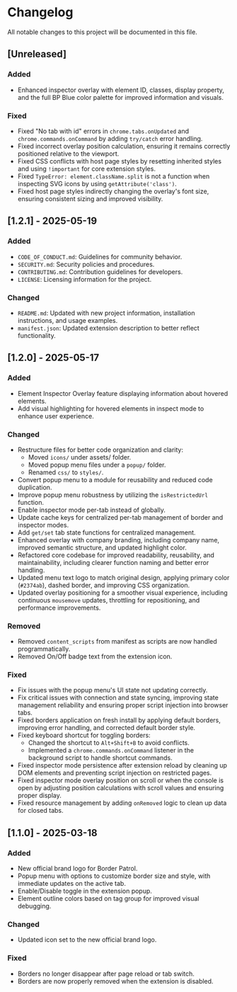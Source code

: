# Changelog

All notable changes to this project will be documented in this file.

## [Unreleased]

### Added

- Enhanced inspector overlay with element ID, classes, display property, and the full BP Blue color palette for improved information and visuals.

### Fixed

- Fixed "No tab with id" errors in `chrome.tabs.onUpdated` and `chrome.commands.onCommand` by adding `try/catch` error handling.
- Fixed incorrect overlay position calculation, ensuring it remains correctly positioned relative to the viewport.
- Fixed CSS conflicts with host page styles by resetting inherited styles and using `!important` for core extension styles.
- Fixed `TypeError: element.className.split` is not a function when inspecting SVG icons by using `getAttribute('class')`.
- Fixed host page styles indirectly changing the overlay's font size, ensuring consistent sizing and improved visibility.

## [1.2.1] - 2025-05-19

### Added

- `CODE_OF_CONDUCT.md`: Guidelines for community behavior.
- `SECURITY.md`: Security policies and procedures.
- `CONTRIBUTING.md`: Contribution guidelines for developers.
- `LICENSE`: Licensing information for the project.

### Changed

- `README.md`: Updated with new project information, installation instructions, and usage examples.
- `manifest.json`: Updated extension description to better reflect functionality.

## [1.2.0] - 2025-05-17

### Added

- Element Inspector Overlay feature displaying information about hovered elements.
- Add visual highlighting for hovered elements in inspect mode to enhance user experience.

### Changed

- Restructure files for better code organization and clarity:
  - Moved `icons/` under assets/ folder.
  - Moved popup menu files under a `popup/` folder.
  - Renamed `css/` to `styles/`.
- Convert popup menu to a module for reusability and reduced code duplication.
- Improve popup menu robustness by utilizing the `isRestrictedUrl` function.
- Enable inspector mode per-tab instead of globally.
- Update cache keys for centralized per-tab management of border and inspector modes.
- Add `get/set` tab state functions for centralized management.
- Enhanced overlay with company branding, including company name, improved semantic structure, and updated highlight color.
- Refactored core codebase for improved readability, reusability, and maintainability, including clearer function naming and better error handling.
- Updated menu text logo to match original design, applying primary color (`#2374ab`), dashed border, and improving CSS organization.
- Updated overlay positioning for a smoother visual experience, including continuous `mousemove` updates, throttling for repositioning, and performance improvements.

### Removed

- Removed `content_scripts` from manifest as scripts are now handled programmatically.
- Removed On/Off badge text from the extension icon.

### Fixed

- Fix issues with the popup menu's UI state not updating correctly.
- Fix critical issues with connection and state syncing, improving state management reliability and ensuring proper script injection into browser tabs.
- Fixed borders application on fresh install by applying default borders, improving error handling, and corrected default border style.
- Fixed keyboard shortcut for toggling borders:
  - Changed the shortcut to `Alt+Shift+B` to avoid conflicts.
  - Implemented a `chrome.commands.onCommand` listener in the background script to handle shortcut commands.
- Fixed inspector mode persistence after extension reload by cleaning up DOM elements and preventing script injection on restricted pages.
- Fixed inspector mode overlay position on scroll or when the console is open by adjusting position calculations with scroll values and ensuring proper display.
- Fixed resource management by adding `onRemoved` logic to clean up data for closed tabs.

## [1.1.0] - 2025-03-18

### Added

- New official brand logo for Border Patrol.
- Popup menu with options to customize border size and style, with immediate updates on the active tab.
- Enable/Disable toggle in the extension popup.
- Element outline colors based on tag group for improved visual debugging.

### Changed

- Updated icon set to the new official brand logo.

### Fixed

- Borders no longer disappear after page reload or tab switch.
- Borders are now properly removed when the extension is disabled.
